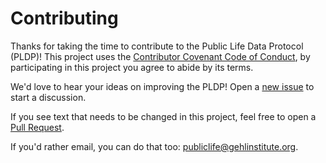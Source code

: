 # Contributing

Thanks for taking the time to contribute to the Public Life Data Protocol (PLDP)! This project uses the [Contributor Covenant Code of Conduct](CODE_OF_CONDUCT.md), by participating in this project you agree to abide by its terms.

We'd love to hear your ideas on improving the PLDP! Open a [new issue](https://github.com/gehl-institute/pldp/issues/new) to start a discussion.

If you see text that needs to be changed in this project, feel free to open a [Pull Request](https://github.com/gehl-institute/pldp/compare).

If you'd rather email, you can do that too: [publiclife@gehlinstitute.org](mailto:publiclife@gehlinstitute.org).
